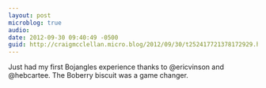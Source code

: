```yaml
---
layout: post
microblog: true
audio: 
date: 2012-09-30 09:40:49 -0500
guid: http://craigmcclellan.micro.blog/2012/09/30/t252417721378172929.html
---
```

Just had my first Bojangles experience thanks to @ericvinson and @hebcartee. The Boberry biscuit was a game changer.
